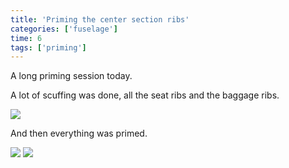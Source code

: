 ```yaml
---
title: 'Priming the center section ribs'
categories: ['fuselage']
time: 6
tags: ['priming']
---
```


A long priming session today.

<!-- more -->

A lot of scuffing was done, all the seat ribs and the baggage ribs.

![](0-parts-scuffed.jpeg)

And then everything was primed.

![](1-parts-primed.jpeg)
![](2-parts-primed-2.jpeg)
